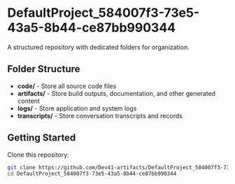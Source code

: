 # DefaultProject_584007f3-73e5-43a5-8b44-ce87bb990344
A structured repository with dedicated folders for organization.

## Folder Structure

- **code/** - Store all source code files
- **artifacts/** - Store build outputs, documentation, and other generated content
- **logs/** - Store application and system logs
- **transcripts/** - Store conversation transcripts and records

## Getting Started

Clone this repository:
```bash
git clone https://github.com/Dev41-artifacts/DefaultProject_584007f3-73e5-43a5-8b44-ce87bb990344
cd DefaultProject_584007f3-73e5-43a5-8b44-ce87bb990344
```
